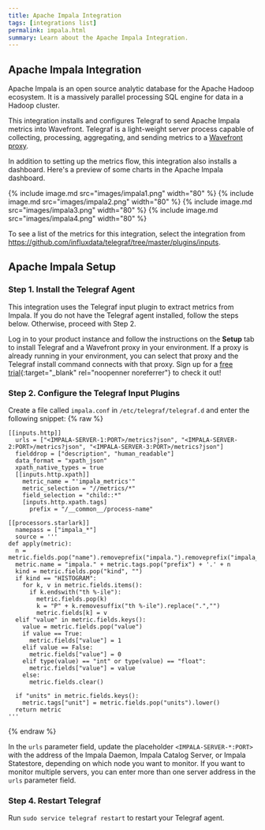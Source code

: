 ```yaml
---
title: Apache Impala Integration
tags: [integrations list]
permalink: impala.html
summary: Learn about the Apache Impala Integration.
---
```

## Apache Impala Integration

Apache Impala is an open source analytic database for the Apache Hadoop ecosystem. It is a massively parallel processing SQL engine for data in a Hadoop cluster.

This integration installs and configures Telegraf to send Apache Impala metrics into Wavefront. Telegraf is a light-weight server process capable of collecting, processing, aggregating, and sending metrics to a [Wavefront proxy](https://docs.wavefront.com/proxies.html).

In addition to setting up the metrics flow, this integration also installs a dashboard. Here's a preview of some charts in the Apache Impala dashboard.

{% include image.md src="images/impala1.png" width="80" %}
{% include image.md src="images/impala2.png" width="80" %}
{% include image.md src="images/impala3.png" width="80" %}
{% include image.md src="images/impala4.png" width="80" %}


To see a list of the metrics for this integration, select the integration from <https://github.com/influxdata/telegraf/tree/master/plugins/inputs>.
## Apache Impala Setup



### Step 1. Install the Telegraf Agent

This integration uses the Telegraf input plugin to extract metrics from Impala.
If you do not have the Telegraf agent installed, follow the steps below. Otherwise, proceed with Step 2.

Log in to your product instance and follow the instructions on the **Setup** tab to install Telegraf and a Wavefront proxy in your environment. If a proxy is already running in your environment, you can select that proxy and the Telegraf install command connects with that proxy. Sign up for a [free trial](https://tanzu.vmware.com/observability-trial){:target="_blank" rel="noopenner noreferrer"} to check it out!

### Step 2. Configure the Telegraf Input Plugins

Create a file called `impala.conf` in `/etc/telegraf/telegraf.d` and enter the following snippet:
{% raw %}
   ```
   [[inputs.http]]
     urls = ["<IMPALA-SERVER-1:PORT>/metrics?json", "<IMPALA-SERVER-2:PORT>/metrics?json", "<IMPALA-SERVER-3:PORT>/metrics?json"]
     fielddrop = ["description", "human_readable"]
     data_format = "xpath_json"
     xpath_native_types = true
     [[inputs.http.xpath]]
       metric_name = "'impala_metrics'"
       metric_selection = "//metrics/*"
       field_selection = "child::*"
       [inputs.http.xpath.tags]
         prefix = "/__common__/process-name"

   [[processors.starlark]]
     namepass = ["impala_*"]
     source = '''
   def apply(metric):
     n = metric.fields.pop("name").removeprefix("impala.").removeprefix("impala_")
     metric.name = "impala." + metric.tags.pop("prefix") + '.' + n
     kind = metric.fields.pop("kind", "")
     if kind == "HISTOGRAM":
       for k, v in metric.fields.items():
         if k.endswith("th %-ile"):
           metric.fields.pop(k)
           k = "P" + k.removesuffix("th %-ile").replace(".","")
           metric.fields[k] = v
     elif "value" in metric.fields.keys():
       value = metric.fields.pop("value")
       if value == True:
         metric.fields["value"] = 1
       elif value == False:
         metric.fields["value"] = 0
       elif type(value) == "int" or type(value) == "float":
         metric.fields["value"] = value
       else:
         metric.fields.clear()

     if "units" in metric.fields.keys():
       metric.tags["unit"] = metric.fields.pop("units").lower()
     return metric
   '''

   ```
{% endraw %}

In the `urls` parameter field, update the placeholder `<IMPALA-SERVER-*:PORT>` with the address of the Impala Daemon, Impala Catalog Server, or Impala Statestore, depending on which node you want to monitor. If you want to monitor multiple servers, you can enter more than one server address in the `urls` parameter field.

### Step 4. Restart Telegraf

Run `sudo service telegraf restart` to restart your Telegraf agent.



